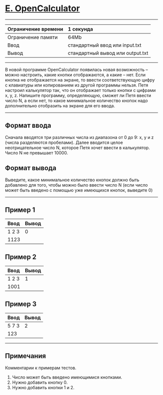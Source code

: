 # [E. OpenCalculator](https://contest.yandex.ru/contest/27663/problems/E/)

---
| Ограничение времени | 1 секунда |
| :--- | :--- |
| Ограничение памяти | 64Mb |
| Ввод | стандартный ввод или input.txt |
| Вывод | стандартный вывод или output.txt |
---
В новой программе OpenCalculator появилась новая возможность – можно настроить, какие кнопки отображаются, а какие – нет. Если кнопка не отображается на экране, то ввести соответствующую цифру с клавиатуры или копированием из другой программы нельзя. Петя настроил калькулятор так, что он отображает только кнопки с цифрами x, y, z. Напишите программу, определяющую, сможет ли Петя ввести число N, а если нет, то какое минимальное количество кнопок надо дополнительно отобразить на экране для его ввода.

---
## Формат ввода
Сначала вводятся три различных числа из диапазона от 0 до 9: x, y и z (числа разделяются пробелами). Далее вводится целое неотрицательное число N, которое Петя хочет ввести в калькулятор. Число N не превышает 10000.

## Формат вывода
Выведите, какое минимальное количество кнопок должно быть добавлено для того, чтобы можно было ввести число N (если число может быть введено с помощью уже имеющихся кнопок, выведите 0)

---
## Пример 1

| Ввод | Вывод |
| :--- | :--- |
| 1 2 3 | 0 |
| 1123 |  |

## Пример 2

| Ввод | Вывод |
| :--- | :--- |
| 1 2 3 | 1 |
| 1001 |  |

## Пример 3

| Ввод | Вывод |
| :--- | :--- |
| 5 7 3 | 2 |
| 123 |  |

---
## Примечания
Комментарии к примерам тестов.
1. Число может быть введено имеющимися кнопками.
2. Нужно добавить кнопку 0.
3. Нужно добавить кнопки 1 и 2.
